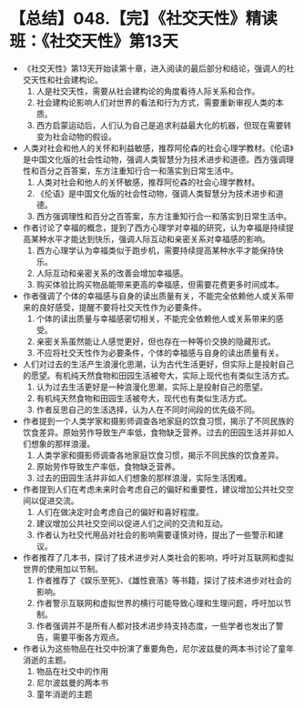 # 【总结】048.【完】《社交天性》精读班：《社交天性》第13天

-   《社交天性》第13天开始读第十章，进入阅读的最后部分和结论，强调人的社交天性和社会建构论。
    1.  人是社交天性，需要从社会建构论的角度看待人际关系和合作。
    2.  社会建构论影响人们对世界的看法和行为方式，需要重新审视人类的本质。
    3.  西方启蒙运动后，人们认为自己是追求利益最大化的机器，但现在需要转变为社会动物的假设。
-   人类对社会和他人的关怀和利益敏感，推荐阿伦森的社会心理学教材。《伦语》是中国文化版的社会性动物，强调人类智慧分为技术进步和道德。西方强调理性和百分之百答案，东方注重知行合一和落实到日常生活中。
    1.  人类对社会和他人的关怀敏感，推荐阿伦森的社会心理学教材。
    2.  《伦语》是中国文化版的社会性动物，强调人类智慧分为技术进步和道德。
    3.  西方强调理性和百分之百答案，东方注重知行合一和落实到日常生活中。
-   作者讨论了幸福的概念，提到了西方心理学对幸福的研究，认为幸福是持续提高某种水平才能达到快乐，强调人际互动和亲密关系对幸福感的影响。
    1.  西方心理学认为幸福类似于跑步机，需要持续提高某种水平才能保持快乐。
    2.  人际互动和亲密关系的改善会增加幸福感。
    3.  购买体验比购买物品能带来更高的幸福感，但需要花费更多时间成本。
-   作者强调了个体的幸福感与自身的读出质量有关，不能完全依赖他人或关系带来的良好感受，提醒不要将社交天性作为必要条件。
    1.  个体的读出质量与幸福感密切相关，不能完全依赖他人或关系带来的感受。
    2.  亲密关系虽然能让人感觉更好，但也存在一种等价交换的隐藏形式。
    3.  不应将社交天性作为必要条件，个体的幸福感与自身的读出质量有关。
-   人们对过去的生活产生浪漫化思潮，认为古代生活更好，但实际上是投射自己的愿望。有机纯天然食物和田园生活被夸大，实际上现代也有类似生活方式。
    1.  认为过去生活更好是一种浪漫化思潮，实际上是投射自己的愿望。
    2.  有机纯天然食物和田园生活被夸大，现代也有类似生活方式。
    3.  作者反思自己的生活选择，认为人在不同时间段的优先级不同。
-   作者提到一个人类学家和摄影师调查各地家庭的饮食习惯，揭示了不同民族的饮食差异。原始劳作导致生产率低，食物缺乏营养。过去的田园生活并非如人们想象的那样浪漫。
    1.  人类学家和摄影师调查各地家庭饮食习惯，揭示不同民族的饮食差异。
    2.  原始劳作导致生产率低，食物缺乏营养。
    3.  过去的田园生活并非如人们想象的那样浪漫，实际生活困难。
-   作者提到人们在考虑未来时会考虑自己的偏好和重要性，建议增加公共社交空间以促进交流。
    1.  人们在做决定时会考虑自己的偏好和喜好程度。
    2.  建议增加公共社交空间以促进人们之间的交流和互动。
    3.  作者认为社交代用品对社会的影响需要谨慎对待，提出了一些警示和建议。
-   作者推荐了几本书，探讨了技术进步对人类社会的影响，呼吁对互联网和虚拟世界的使用加以节制。
    1.  作者推荐了《娱乐至死》、《雄性衰落》等书籍，探讨了技术进步对社会的影响。
    2.  作者警示互联网和虚拟世界的横行可能导致心理和生理问题，呼吁加以节制。
    3.  作者强调并不是所有人都对技术进步持支持态度，一些学者也发出了警告，需要平衡各方观点。
-   作者认为这些物品在社交中扮演了重要角色，尼尔波兹曼的两本书讨论了童年消逝的主题。
    1.  物品在社交中的作用
    2.  尼尔波兹曼的两本书
    3.  童年消逝的主题